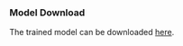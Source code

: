 ### Model Download
The trained model can be downloaded [here](https://drive.google.com/uc?id=12g8KcEZLD-7Y8ExbIStZNjTjEmu0TUXR).
